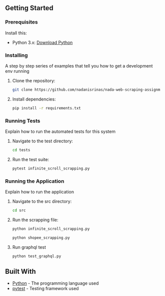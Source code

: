 ## Getting Started
  ### Prerequisites
  
  Install this:
  
  - Python 3.x: [Download Python](https://www.python.org/downloads/)
  
  ### Installing
  
  A step by step series of examples that tell you how to get a development env running
  
  1. Clone the repository:
  
     ```sh
     git clone https://github.com/nadanisrinas/nada-web-scraping-assignment.git
     ```
  2. Install dependencies:
  
     ```sh
     pip install -r requirements.txt
     ```

### Running Tests

Explain how to run the automated tests for this system

1. Navigate to the test directory:

   ```sh
   cd tests
   ```

2. Run the test suite:

   ```sh
   pytest infinite_scroll_scrapping.py
   ```

### Running the Application

Explain how to run the application

1. Navigate to the src directory:

   ```sh
   cd src
   ```

2. Run the scrapping file:

   ```sh
   python infinite_scroll_scrapping.py
   ```
   ```sh
   python shopee_scrapping.py
   ```
3. Run graphql test
   ```sh
   python test_graphql.py
   ```

## Built With

- [Python](https://www.python.org/) - The programming language used
- [pytest](https://pytest.org/) - Testing framework used
